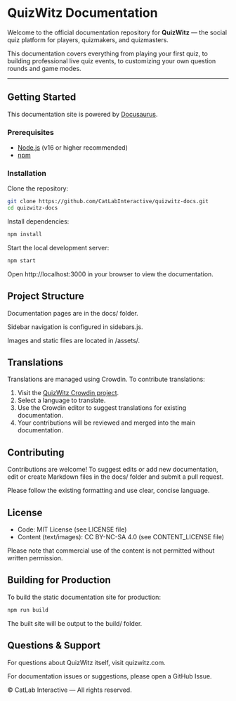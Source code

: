 # QuizWitz Documentation

Welcome to the official documentation repository for **QuizWitz** — the social quiz platform for players, quizmakers, and quizmasters.

This documentation covers everything from playing your first quiz, to building professional live quiz events, to customizing your own question rounds and game modes.

---

## Getting Started

This documentation site is powered by [Docusaurus](https://docusaurus.io/).

### Prerequisites

- [Node.js](https://nodejs.org/) (v16 or higher recommended)
- [npm](https://www.npmjs.com/)

### Installation

Clone the repository:

```bash
git clone https://github.com/CatLabInteractive/quizwitz-docs.git
cd quizwitz-docs
```

Install dependencies:

```bash
npm install
``` 

Start the local development server:

```bash
npm start
```

Open http://localhost:3000 in your browser to view the documentation.

## Project Structure
Documentation pages are in the docs/ folder.

Sidebar navigation is configured in sidebars.js.

Images and static files are located in /assets/.

## Translations
Translations are managed using Crowdin. To contribute translations:
1. Visit the [QuizWitz Crowdin project](https://crowdin.com/project/quizwitz-documentation).
2. Select a language to translate.
3. Use the Crowdin editor to suggest translations for existing documentation.
4. Your contributions will be reviewed and merged into the main documentation.

## Contributing
Contributions are welcome!
To suggest edits or add new documentation, edit or create Markdown files in the docs/ folder and submit a pull request.

Please follow the existing formatting and use clear, concise language.

## License

- Code: MIT License (see LICENSE file)
- Content (text/images): CC BY-NC-SA 4.0 (see CONTENT_LICENSE file)

Please note that commercial use of the content is not permitted without written permission.

## Building for Production
To build the static documentation site for production:

```bash
npm run build
```

The built site will be output to the build/ folder.

## Questions & Support
For questions about QuizWitz itself, visit quizwitz.com.

For documentation issues or suggestions, please open a GitHub Issue.

© CatLab Interactive — All rights reserved.